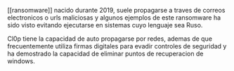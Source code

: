 [[ransomware]] nacido durante 2019, suele propagarse a traves de correos electronicos o urls maliciosas y algunos ejemplos de este ransomware ha sido visto evitando ejecutarse en sistemas cuyo lenguaje sea Ruso.

Cl0p tiene la capacidad de auto propagarse por redes, ademas de que frecuentemente utiliza firmas digitales para evadir controles de seguridad y ha demostrado la capacidad de eliminar puntos de recuperacion de windows.